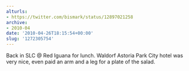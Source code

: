 ```yaml
---
alturls:
- https://twitter.com/bismark/status/12897021258
archive:
- 2010-04
date: '2010-04-26T18:15:54+00:00'
slug: '1272305754'
---
```


Back in SLC @ Red Iguana for lunch. Waldorf Astoria Park City hotel was very nice, even paid an arm and a leg for a plate of the salad.

